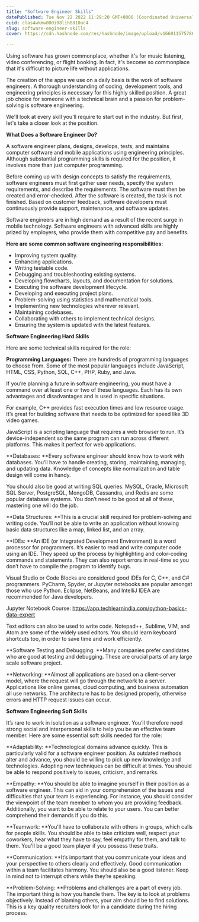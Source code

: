 ```yaml
---
title: "Software Engineer Skills"
datePublished: Tue Nov 22 2022 11:29:20 GMT+0000 (Coordinated Universal Time)
cuid: clas4wkmw000i08lih8810uc4
slug: software-engineer-skills
cover: https://cdn.hashnode.com/res/hashnode/image/upload/v1669115757862/Q9xxE6z7i.jpg

---
```


Using software has grown commonplace, whether it's for music listening, video conferencing, or flight booking. In fact, it's become so commonplace that it's difficult to picture life without applications.

The creation of the apps we use on a daily basis is the work of software engineers. A thorough understanding of coding, development tools, and engineering principles is necessary for this highly skilled position. A great job choice for someone with a technical brain and a passion for problem-solving is software engineering.


We'll look at every skill you'll require to start out in the industry. But first, let's take a closer look at the position.


**What Does a Software Engineer Do?**

A software engineer plans, designs, develops, tests, and maintains computer software and mobile applications using engineering principles. Although substantial programming skills is required for the position, it involves more than just computer programming.

Before coming up with design concepts to satisfy the requirements, software engineers must first gather user needs, specify the system requirements, and describe the requirements. The software must then be created and error-checked. After the software is created, the task is not finished. Based on customer feedback, software developers must continuously provide support, maintenance, and software updates.

Software engineers are in high demand as a result of the recent surge in mobile technology. Software engineers with advanced skills are highly prized by employers, who provide them with competitive pay and benefits.


**Here are some common software engineering responsibilities:**

- Improving system quality.
- Enhancing applications.
- Writing testable code.
- Debugging and troubleshooting existing systems.
- Developing flowcharts, layouts, and documentation for solutions.
- Executing the software development lifecycle.
- Developing and executing project plans.
- Problem-solving using statistics and mathematical tools.
- Implementing new technologies wherever relevant.
- Maintaining codebases.
- Collaborating with others to implement technical designs.
- Ensuring the system is updated with the latest features.


**Software Engineering Hard Skills**

Here are some technical skills required for the role:

**Programming Languages:** There are hundreds of programming languages to choose from. Some of the most popular languages include JavaScript, HTML, CSS, Python, SQL, C++, PHP, Ruby, and Java.

If you’re planning a future in software engineering, you must have a command over at least one or two of these languages. Each has its own advantages and disadvantages and is used in specific situations.

For example, C++ provides fast execution times and low resource usage. It’s great for building software that needs to be optimized for speed like 3D video games.

JavaScript is a scripting language that requires a web browser to run. It’s device-independent so the same program can run across different platforms. This makes it perfect for web applications.

**Databases: **Every software engineer should know how to work with databases. You’ll have to handle creating, storing, maintaining, managing, and updating data. Knowledge of concepts like normalization and table design will come in handy.

You should also be good at writing SQL queries. MySQL, Oracle, Microsoft SQL Server, PostgreSQL, MongoDB, Cassandra, and Redis are some popular database systems. You don’t need to be good at all of these, mastering one will do the job.

**Data Structures: **This is a crucial skill required for problem-solving and writing code. You’ll not be able to write an application without knowing basic data structures like a map, linked list, and an array.

**IDEs: **An IDE (or Integrated Development Environment) is a word processor for programmers. It’s easier to read and write computer code using an IDE. They speed up the process by highlighting and color-coding commands and statements. They can also report errors in real-time so you don’t have to compile the program to identify bugs.

Visual Studio or Code Blocks are considered good IDEs for C, C++, and C# programmers. PyCharm, Spyder, or Jupyter notebooks are popular amongst those who use Python. Eclipse, NetBeans, and IntelliJ IDEA are recommended for Java developers.

Jupyter Notebook Course: https://app.techlearnindia.com/python-basics-data-expert


Text editors can also be used to write code. Notepad++, Sublime, VIM, and Atom are some of the widely used editors. You should learn keyboard shortcuts too, in order to save time and work efficiently.

**Software Testing and Debugging: **Many companies prefer candidates who are good at testing and debugging. These are crucial parts of any large scale software project.

**Networking: **Almost all applications are based on a client-server model, where the request will go through the network to a server. Applications like online games, cloud computing, and business automation all use networks. The architecture has to be designed properly, otherwise errors and HTTP request issues can occur.




**Software Engineering Soft Skills**

It’s rare to work in isolation as a software engineer. You’ll therefore need strong social and interpersonal skills to help you be an effective team member. Here are some essential soft skills needed for the role:

**Adaptability: **Technological domains advance quickly. This is particularly valid for a software engineer position. As outdated methods alter and advance, you should be willing to pick up new knowledge and technologies. Adopting new techniques can be difficult at times. You should be able to respond positively to issues, criticism, and remarks.

**Empathy: **You should be able to imagine yourself in their position as a software engineer. This can aid in your comprehension of the issues and difficulties that your team is experiencing. For instance, you should consider the viewpoint of the team member to whom you are providing feedback. Additionally, you want to be able to relate to your users. You can better comprehend their demands if you do this.

**Teamwork: **You'll have to collaborate with others in groups, which calls for people skills. You should be able to take criticism well, respect your coworkers, hear what they have to say, feel empathy for them, and talk to them. You'll be a good team player if you possess these traits.

**Communication: **It’s important that you communicate your ideas and your perspective to others clearly and effectively. Good communication within a team facilitates harmony. You should also be a good listener. Keep in mind not to interrupt others while they’re speaking.

**Problem-Solving: **Problems and challenges are a part of every job. The important thing is how you handle them. The key is to look at problems objectively. Instead of blaming others, your aim should be to find solutions. This is a key quality recruiters look for in a candidate during the hiring process.







